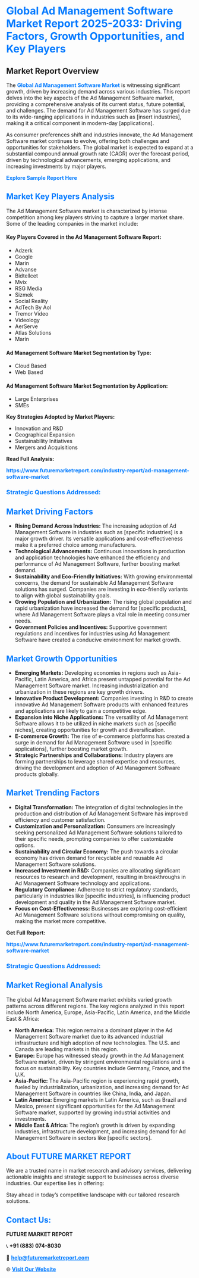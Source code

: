 <h1 style="color: #007BFF;">Global Ad Management Software Market Report 2025-2033: Driving Factors, Growth Opportunities, and Key Players</h1>

<section id="overview">
<h2>Market Report Overview</h2>
<p>The <a href="https://www.futuremarketreport.com/industry-report/ad-management-software-market" style="color: #007BFF; text-decoration: none;"><strong>Global Ad Management Software Market</strong></a> is witnessing significant growth, driven by increasing demand across various industries. This report delves into the key aspects of the Ad Management Software market, providing a comprehensive analysis of its current status, future potential, and challenges. The demand for Ad Management Software has surged due to its wide-ranging applications in industries such as [insert industries], making it a critical component in modern-day [applications].</p>
<p>As consumer preferences shift and industries innovate, the Ad Management Software market continues to evolve, offering both challenges and opportunities for stakeholders. The global market is expected to expand at a substantial compound annual growth rate (CAGR) over the forecast period, driven by technological advancements, emerging applications, and increasing investments by major players.</p>
</section>

<section id="overview">
<p><a href="https://www.futuremarketreport.com/request-sample/reportId=40968" style="color: #007BFF; text-decoration: none;"><strong>Explore Sample Report Here</strong></a></p>
</section>

<section id="key-players">
<h2 style="color: #007BFF;">Market Key Players Analysis</h2>
<p>The Ad Management Software market is characterized by intense competition among key players striving to capture a larger market share. Some of the leading companies in the market include:</p>
<h4>Key Players Covered in the Ad Management Software Report:</h4>
<ul><li>Adzerk</li><li>Google</li><li>Marin</li><li>Advanse</li><li>Bidtellcet</li><li>Mvix</li><li>RSG Media</li><li>Sizmek</li><li>Social Reality</li><li>AdTech By Aol</li><li>Tremor Video</li><li>Videology</li><li>AerServe</li><li>Atlas Solutions</li><li>Marin</li></ul>
<h4>Ad Management Software Market Segmentation by Type:</h4>
<ul><li>Cloud Based</li><li>Web Based</li></ul>

<h4>Ad Management Software Market Segmentation by Application:</h4>
<ul><li>Large Enterprises</li><li>SMEs</li></ul>
<p><strong>Key Strategies Adopted by Market Players:</strong></p>
<ul>
<li>Innovation and R&D</li>
<li>Geographical Expansion</li>
<li>Sustainability Initiatives</li>
<li>Mergers and Acquisitions</li>
</ul>
</section>

<section>
<p><strong>Read Full Analysis: </strong></p><a href="https://www.futuremarketreport.com/industry-report/ad-management-software-market" style="color: #007BFF; text-decoration: none;"><strong>https://www.futuremarketreport.com/industry-report/ad-management-software-market</strong></a>
<h3 style="color: #007BFF;">Strategic Questions Addressed:</h3>
</section>

<section id="driving-factors">
<h2 style="color: #007BFF;">Market Driving Factors</h2>
<ul>
<li><strong>Rising Demand Across Industries:</strong> The increasing adoption of Ad Management Software in industries such as [specific industries] is a major growth driver. Its versatile applications and cost-effectiveness make it a preferred choice among manufacturers.</li>
<li><strong>Technological Advancements:</strong> Continuous innovations in production and application technologies have enhanced the efficiency and performance of Ad Management Software, further boosting market demand.</li>
<li><strong>Sustainability and Eco-Friendly Initiatives:</strong> With growing environmental concerns, the demand for sustainable Ad Management Software solutions has surged. Companies are investing in eco-friendly variants to align with global sustainability goals.</li>
<li><strong>Growing Population and Urbanization:</strong> The rising global population and rapid urbanization have increased the demand for [specific products], where Ad Management Software plays a vital role in meeting consumer needs.</li>
<li><strong>Government Policies and Incentives:</strong> Supportive government regulations and incentives for industries using Ad Management Software have created a conducive environment for market growth.</li>
</ul>
</section>

<section id="growth-opportunities">
<h2 style="color: #007BFF;">Market Growth Opportunities</h2>
<ul>
<li><strong>Emerging Markets:</strong> Developing economies in regions such as Asia-Pacific, Latin America, and Africa present untapped potential for the Ad Management Software market. Increasing industrialization and urbanization in these regions are key growth drivers.</li>
<li><strong>Innovative Product Development:</strong> Companies investing in R&D to create innovative Ad Management Software products with enhanced features and applications are likely to gain a competitive edge.</li>
<li><strong>Expansion into Niche Applications:</strong> The versatility of Ad Management Software allows it to be utilized in niche markets such as [specific niches], creating opportunities for growth and diversification.</li>
<li><strong>E-commerce Growth:</strong> The rise of e-commerce platforms has created a surge in demand for Ad Management Software used in [specific applications], further boosting market growth.</li>
<li><strong>Strategic Partnerships and Collaborations:</strong> Industry players are forming partnerships to leverage shared expertise and resources, driving the development and adoption of Ad Management Software products globally.</li>
</ul>
</section>

<section id="trending-factors">
<h2 style="color: #007BFF;">Market Trending Factors</h2>
<ul>
<li><strong>Digital Transformation:</strong> The integration of digital technologies in the production and distribution of Ad Management Software has improved efficiency and customer satisfaction.</li>
<li><strong>Customization and Personalization:</strong> Consumers are increasingly seeking personalized Ad Management Software solutions tailored to their specific needs, prompting companies to offer customizable options.</li>
<li><strong>Sustainability and Circular Economy:</strong> The push towards a circular economy has driven demand for recyclable and reusable Ad Management Software solutions.</li>
<li><strong>Increased Investment in R&D:</strong> Companies are allocating significant resources to research and development, resulting in breakthroughs in Ad Management Software technology and applications.</li>
<li><strong>Regulatory Compliance:</strong> Adherence to strict regulatory standards, particularly in industries like [specific industries], is influencing product development and quality in the Ad Management Software market.</li>
<li><strong>Focus on Cost-Effectiveness:</strong> Businesses are exploring cost-efficient Ad Management Software solutions without compromising on quality, making the market more competitive.</li>
</ul>
</section>

<section>
<p><strong>Get Full Report: </strong></p><a href="https://www.futuremarketreport.com/industry-report/ad-management-software-market" style="color: #007BFF; text-decoration: none;"><strong>https://www.futuremarketreport.com/industry-report/ad-management-software-market</strong></a>
<h3 style="color: #007BFF;">Strategic Questions Addressed:</h3>
</section>


<section id="regional-analysis">
<h2 style="color: #007BFF;">Market Regional Analysis</h2>
<p>The global Ad Management Software market exhibits varied growth patterns across different regions. The key regions analyzed in this report include North America, Europe, Asia-Pacific, Latin America, and the Middle East & Africa:</p>
<ul>
<li><strong>North America:</strong> This region remains a dominant player in the Ad Management Software market due to its advanced industrial infrastructure and high adoption of new technologies. The U.S. and Canada are leading markets in this region.</li>
<li><strong>Europe:</strong> Europe has witnessed steady growth in the Ad Management Software market, driven by stringent environmental regulations and a focus on sustainability. Key countries include Germany, France, and the U.K.</li>
<li><strong>Asia-Pacific:</strong> The Asia-Pacific region is experiencing rapid growth, fueled by industrialization, urbanization, and increasing demand for Ad Management Software in countries like China, India, and Japan.</li>
<li><strong>Latin America:</strong> Emerging markets in Latin America, such as Brazil and Mexico, present significant opportunities for the Ad Management Software market, supported by growing industrial activities and investments.</li>
<li><strong>Middle East & Africa:</strong> The region’s growth is driven by expanding industries, infrastructure development, and increasing demand for Ad Management Software in sectors like [specific sectors].</li>
</ul>
</section>

<footer>
<h2 style="color: #007BFF;">About FUTURE MARKET REPORT</h2>
<p>We are a trusted name in market research and advisory services, delivering actionable insights and strategic support to businesses across diverse industries. Our expertise lies in offering:</p>

<p>Stay ahead in today’s competitive landscape with our tailored research solutions.</p>

<h2 style="color: #007BFF;">Contact Us:</h2>
<p><strong>FUTURE MARKET REPORT</strong></p>
<p>📞 <strong>+91 (883) 074-8030</strong></p>
<p>📧 <strong><a href="mailto:help@futuremarketreport.com" style="color: #007BFF;">help@futuremarketreport.com</a></strong></p>
<p>🌐 <strong><a href="https://www.futuremarketreport.com/" style="color: #007BFF;">Visit Our Website</a></strong></p>
</footer>